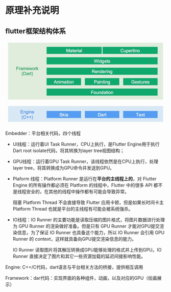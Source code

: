 # 原理补充说明

## flutter框架结构体系

![v2-3a3497d855ccb952c01b2ad48182d318_hd](../article_img/v2-3a3497d855ccb952c01b2ad48182d318_hd.jpg)



Embedder：平台相关代码，四个线程

- UI线程：运行着UI Task Runner，CPU上执行，是Flutter Engine用于执行Dart root isolate代码，将其转换为layer tree视图结构；

- GPU线程：运行着GPU Task Runner，该线程依然是在CPU上执行，处理layer tree，将其转换成为GPU命令并发送到GPU。

- Plaform 线程：Platform Runner 是运行在**平台的主线程上的**，对 Flutter Engine 的所有操作都必须在 Platform 的线程中，Flutter 中的很多 API 都不是线程安全的，在其他的线程中操作都有可能会导致异常。

  阻塞 Platform Thread 不会直接导致 Flutter 应用卡顿，但是如果长时间卡主 Platform Thread 也就是平台的主线程有可能会被系统强杀。

- IO线程：IO Runner 的主要功能是读取压缩的图片格式，将图片数据进行处理为 GPU Runner 的渲染做好准备。但是只有 GPU Runner 才能对GPU提交渲染信息，为了保证 IO Runner 也具备这个能力，所以 IO Runner 会引用 GPU Runner 的 context，这样就具备向GPU提交渲染信息的能力。

  IO Runner 读取图片将其解压转换成GPU能够处理的格式并上传到GPU。IO Runner 直接决定了图片和其它一些资源加载的延迟间接影响性能。

Engine: C++/C代码，dart语言与平台相关方法的桥接，提供相互调用

Framework：dar代码：实现界面的各种组件，动画，以及对应的GPU（绘画展示）



